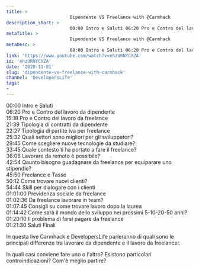 ```yaml
---
title: > 
                        Dipendente VS Freelance with @Carmhack
description_short: > 
                        00:00 Intro e Saluti 06:20 Pro e Contro del lavoro da dipendente 15:18 Pro e Contro del lavoro da freelance 21:39 Tipologia di ...
metaTitle: > 
                        Dipendente VS Freelance with @Carmhack
metaDesc: > 
                        00:00 Intro e Saluti 06:20 Pro e Contro del lavoro da dipendente 15:18 Pro e Contro del lavoro da freelance 21:39 Tipologia di ...
link: 'https://www.youtube.com/watch?v=ehzURNYCXZA'
id: 'ehzURNYCXZA'
date: '2020-11-01'
slug: 'dipendente-vs-freelance-with-carmhack'
channel: 'DevelopersLife'
tags: 
- 
---
```

00:00 Intro e Saluti  
06:20 Pro e Contro del lavoro da dipendente  
15:18 Pro e Contro del lavoro da freelance  
21:39 Tipologia di contratti da dipendente  
22:27 Tipologia di partite iva per freelance  
25:32 Quali settori sono migliori per gli sviluppatori?  
29:45 Come scegliere nuove tecnologie da studiare?  
33:45 Quale contesto ti ha portato a fare il freelance?  
36:06 Lavorare da remoto è possibile?  
42:54 Qaunto bisogna guadagnare da freelance per equiparare uno stipendio?  
45:50 Freelance e Tasse  
50:12 Come trovare nuovi clienti?  
54:44 Skill per dialogare con i clienti  
01:01:00 Previdenza sociale da freelance  
01:02:36 Da freelance lavorare in team?  
01:07:45 Consigli su come trovare lavoro dopo la laurea  
01:14:42 Come sarà il mondo dello sviluppo nei prossimi 5-10-20-50 anni?  
01:20:10 Il problema di farsi pagare da freelance  
01:21:30 Saluti Finali  
  
In questa live Carmhack e DevelopersLife parleranno di quali sono le principali differenze tra lavorare da dipendente e il lavoro da freelancer.   
  
In quali casi conviene fare uno o l'altro? Esistono particolari controindicazioni? Com'è meglio partire?